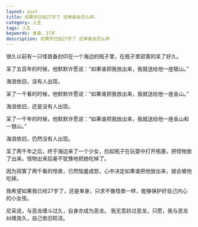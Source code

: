 ```yaml
---
layout: post
title: 如果你已经27岁了 还单身会怎么样.
category: 人生
tags: 人生
keywords: 单身，27岁
description: 如果你已经27岁了 还单身会怎么样
---
```


很久以前有一只怪兽备封印在一个海边的瓶子里，在瓶子里寂寞的呆了好久。

呆了五百年的时候，他默默许愿说：“如果谁把我放出来，我就送给他一座银山。”

海浪依旧，没有人出现。

呆了一千看的时候，他默默许愿说：“如果谁把我放出来，我就送给他一座金山。”

海浪依旧，还是没有人出现。

呆了一千年的时候，他默默许愿说：“如果谁把我放出来，我就送给他一座金山和一银山。”

海浪依旧，仍然没有人出现。

呆了两千年之后，终于海边来了一个少女，捡起瓶子在玩耍中打开瓶塞，把怪物放了出来。怪物出来后豪不犹豫地把她吃掉了。

因为寂寞了两千看的怪兽，已然恼羞成怒，心中决定如果谁把他放出来，就会被他吃掉。

我希望如果我已经27岁了，还是单身，只求不像怪兽一样，能够保护好自己内心的小女孩。

尼采说，与恶龙缠斗过久，自身亦成为恶龙。
我无意跃过恶龙，只愿，我与恶龙纠缠良久，自己依旧皎洁。

